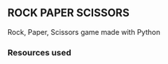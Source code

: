 ## ROCK PAPER SCISSORS
Rock, Paper, Scissors game made with Python

### Resources used
[1]: https://www.youtube.com/watch?v=ND4fd6yScBM/ "Youtube"
[2]: https://en.wikipedia.org/wiki/Rock_paper_scissors/ "Wikipedia"
[3]: https://www.w3schools.com/python/module_random.asp/ "W3schools"
[4]: https://www.youtube.com/watch?v=uoVUOTPL9Rw&list=PLxuUHF3OiqfWAITD4gPUHZ1GcYRqmyF7P&index=26/ "Youtube"
[5]: https://pynative.com/python-random-choice/ "Pynative"
[6]: https://www.youtube.com/watch?v=P9sIg93Boso&list=PLxuUHF3OiqfWAITD4gPUHZ1GcYRqmyF7P&index=18/ "Youtube"
[7]: https://www.youtube.com/watch?v=J8dkgM8Mck0&list=PLxuUHF3OiqfWAITD4gPUHZ1GcYRqmyF7P&index=19/ "Youtube"
